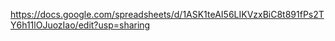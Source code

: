 https://docs.google.com/spreadsheets/d/1ASK1teAI56LIKVzxBiC8t891fPs2TY6h11lOJuozIao/edit?usp=sharing
